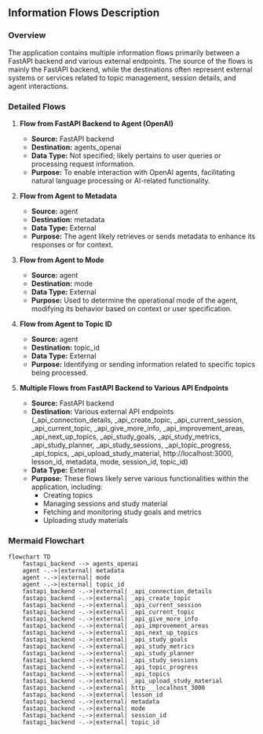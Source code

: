 ## Information Flows Description

### Overview
The application contains multiple information flows primarily between a FastAPI backend and various external endpoints. The source of the flows is mainly the FastAPI backend, while the destinations often represent external systems or services related to topic management, session details, and agent interactions.

### Detailed Flows

1. **Flow from FastAPI Backend to Agent (OpenAI)**
   - **Source:** FastAPI backend
   - **Destination:** agents_openai
   - **Data Type:** Not specified; likely pertains to user queries or processing request information.
   - **Purpose:** To enable interaction with OpenAI agents, facilitating natural language processing or AI-related functionality.

2. **Flow from Agent to Metadata**
   - **Source:** agent
   - **Destination:** metadata
   - **Data Type:** External
   - **Purpose:** The agent likely retrieves or sends metadata to enhance its responses or for context.

3. **Flow from Agent to Mode**
   - **Source:** agent
   - **Destination:** mode
   - **Data Type:** External
   - **Purpose:** Used to determine the operational mode of the agent, modifying its behavior based on context or user specification.

4. **Flow from Agent to Topic ID**
   - **Source:** agent
   - **Destination:** topic_id
   - **Data Type:** External
   - **Purpose:** Identifying or sending information related to specific topics being processed.

5. **Multiple Flows from FastAPI Backend to Various API Endpoints**
   - **Source:** FastAPI backend
   - **Destination:** Various external API endpoints (_api_connection_details, _api_create_topic, _api_current_session, _api_current_topic, _api_give_more_info, _api_improvement_areas, _api_next_up_topics, _api_study_goals, _api_study_metrics, _api_study_planner, _api_study_sessions, _api_topic_progress, _api_topics, _api_upload_study_material, http://localhost:3000, lesson_id, metadata, mode, session_id, topic_id)
   - **Data Type:** External
   - **Purpose:** These flows likely serve various functionalities within the application, including:
     - Creating topics
     - Managing sessions and study material
     - Fetching and monitoring study goals and metrics
     - Uploading study materials

### Mermaid Flowchart
```mermaid
flowchart TD
    fastapi_backend --> agents_openai
    agent -.->|external| metadata
    agent -.->|external| mode
    agent -.->|external| topic_id
    fastapi_backend -.->|external| _api_connection_details
    fastapi_backend -.->|external| _api_create_topic
    fastapi_backend -.->|external| _api_current_session
    fastapi_backend -.->|external| _api_current_topic
    fastapi_backend -.->|external| _api_give_more_info
    fastapi_backend -.->|external| _api_improvement_areas
    fastapi_backend -.->|external| _api_next_up_topics
    fastapi_backend -.->|external| _api_study_goals
    fastapi_backend -.->|external| _api_study_metrics
    fastapi_backend -.->|external| _api_study_planner
    fastapi_backend -.->|external| _api_study_sessions
    fastapi_backend -.->|external| _api_topic_progress
    fastapi_backend -.->|external| _api_topics
    fastapi_backend -.->|external| _api_upload_study_material
    fastapi_backend -.->|external| http___localhost_3000
    fastapi_backend -.->|external| lesson_id
    fastapi_backend -.->|external| metadata
    fastapi_backend -.->|external| mode
    fastapi_backend -.->|external| session_id
    fastapi_backend -.->|external| topic_id
```